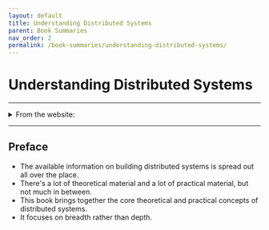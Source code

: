 ```yaml
---
layout: default
title: Understanding Distributed Systems
parent: Book Summaries
nav_order: 2
permalink: /book-summaries/understanding-distributed-systems/
---
```


# Understanding Distributed Systems

--------------------------------------------------------------------------------------------------------------------------------------------------------------------------------

<details>
    <summary> From the website: </summary>

The book is divided into 5 parts: Communication, Coordination, Scalability, Resiliency, and Maintainability.

### Part I: Communication
Communication between processes over the network, or inter-process communication (IPC), is at the heart of distributed systems — it's what makes distributed systems distributed. In order for processes to communicate, they need to agree on a set of rules that determine how data is processed and formatted. Network protocols specify such rules.

The protocols are arranged in a stack, where each layer builds on the abstraction provided by the layer below, and lower layers are closer to the hardware. When a process sends data to another through the network stack, the data moves from the top layer to the bottom one and vice-versa at the other end.

Even though each protocol builds on top of another, sometimes the abstractions leak. If you don't have a good grasp of how the lower layers work, you will have a hard time troubleshooting networking issues that will inevitably arise. More importantly, having an appreciation of the complexity of what happens when you make a network call will make you a better systems builder.
- `Chapter 2 ("Reliable links")` describes how to build a reliable communication channel (TCP) on top of an unreliable one (IP), which can drop or duplicate data or deliver it out of order. Building reliable abstractions on top of unreliable ones is a common pattern we will encounter again in the rest of the book.
- `Chapter 3 ("Secure links")` describes how to build a secure channel (TLS) on top of a reliable one (TCP). Security is a core concern of any system, and in this chapter, we will get a taste of what it takes to secure a network connection from prying eyes and malicious agents.
- `Chapter 4 ("Discovery")` dives into how the phone book of the internet (DNS) works, which allows nodes to discover others using names. At its heart, DNS is a distributed, hierarchical, and eventually consistent key-value store. By studying it, we will get the first taste of eventual consistency and the challenges it introduces.
- `Chapter 5 ("APIs")` concludes this part by discussing how loosely coupled services communicate with each other through APIs by describing the implementation of a RESTful HTTP API built upon the protocols introduced earlier.


### Part II: Coordination
A distributed system should try to give its clients the illusion they interact with a single node. Although achieving a perfect illusion is not always possible or desirable, it's clear that some degree of coordination is needed to build a distributed application.

In this part, we will explore the core distributed algorithms at the heart of distributed applications. This is the most challenging part of the book since it contains the most theory, but also the most rewarding one once you are through it.
- `Chapter 6 ("System models")` introduces formal models that categorize systems based on what guarantees they offer about the behavior of processes, communication links, and timing; they allow us to reason about distributed systems by abstracting away the implementation details.
- `Chapter 7 ("Failure detection")` describes how to detect that a remote process is unreachable. Failure detection is a crucial component of any distributed system. Because networks are unreliable, and processes can crash at any time, without failure detection a process trying to communicate with another could hang forever.
- `Chapter 8 ("Time")` dives into the concept of time and order. We will first learn why agreeing on the time an event happened in a distributed system is much harder than it looks and then discuss a solution based on clocks that don't measure the passing of time.
- `Chapter 9 ("Leader election")` describes how a group of processes can elect a leader that can perform privileged operations, like accessing a shared resource or coordinating the actions of other processes.
- `Chapter 10 ("Replication")` introduces one of the fundamental challenges in distributed systems: replicating data across multiple processes. This chapter also discusses the implications of the CAP and PACELC theorems, namely the tradeoff between consistency and availability/performance.
- `Chapter 11 ("Coordination avoidance")` explores weaker consistency models for replicated data, like strong eventual consistency and causal consistency, which allow us to build consistent, available, and partition-tolerant systems.
- `Chapter 12 ("Transactions")` dives into the implementation of ACID transactions that span data partitioned among multiple processes or services. Transactions relieve us from a whole range of possible failure scenarios so that we can focus on the actual application logic rather than all the possible things that can go wrong.
- `Chapter 13 ("Asynchronous transactions")` discusses how to implement long-running atomic transactions that don't block by sacrificing the isolation guarantees of ACID. This chapter is particularly relevant in practice since it showcases techniques commonly used in microservice architectures.


### Part III: Scalability
For an application to scale, it must run without performance degradations as load increases. In this part, we will walk through the journey of scaling a simple CRUD web application comprised of a single-page JavaScript application that communicates with an application server through a RESTful HTTP API.

The simplest and quickest way to increase the application's capacity to handle load is to scale up the machine hosting it. However, the application will eventually hit a hard physical limit that we can't overcome no matter how much money we are willing to throw at it. The alternative to scaling up is to scale out by distributing the application across multiple machines.

As we will repeatedly see in this part, there are three fundamental and independent patterns that we can exploit to build scalable applications: breaking down an application into separate services, each with its own well-defined responsibility (functional decomposition); splitting data into partitions and distributing them among nodes (partitioning); and replicating functionality or data across nodes, also known as horizontal scaling (replication).
- `Chapter 14 ("HTTP caching")` discusses the use of client-side caching to reduce the number of requests hitting the application.
- `Chapter 15 ("Content delivery networks")` describes using a content delivery network (CDN), a geographically distributed network of managed reverse proxies, to further reduce the number of requests the application needs to handle.
- `Chapter 16 ("Partitioning")` dives into partitioning, a technique used by CDNs, and pretty much any distributed data store, to handle large volumes of data. The chapter explores different partitioning strategies, such as range and hash partitioning, and the challenges that partitioning introduces.
- `Chapter 17 ("File storage")` discusses the benefits of offloading the storage of large static files, such as images and videos, to a managed file store. It then describes the architecture of Azure Storage, a highly available and scalable file store.
- `Chapter 18 ("Network load balancing")` talks about how to increase the application's capacity by load-balancing requests across a pool of servers. The chapter starts with a simple approach based on DNS and then explores more flexible solutions that operate at the transport and application layers of the network stack.
- `Chapter 19 ("Data storage")` describes how to scale out the application's relational database using replication and partitioning and the challenges that come with it. It then introduces NoSQL data stores as a solution to these challenges and recounts their evolution since their initial adoption in the industry.
- `Chapter 20 ("Caching")` takes a stab at discussing caching from a more general point of view by diving into the benefits and pitfalls of putting a cache in front of the application's data store. Although caching is a deceptively simple technique, it can create subtle consistency and operational issues that are all too easy to dismiss.
- `Chapter 21 ("Microservices")` talks about scaling the development of the application across multiple teams by decomposing it into independently deployable services. Next, it introduces the concept of an API gateway as a means for external clients to communicate with the backend after it has been decomposed into separated services.
- `Chapter 22 ("Control planes and data planes")` describes the benefits of separating the serving of client requests (data plane) from the management of the system's metadata and configuration (control plane), which is a common pattern in large-scale systems.
- `Chapter 23 ("Messaging")` explores the use of asynchronous messaging channels to decouple the communication between services, allowing two services to communicate even if one of them is temporarily unavailable. Messaging offers many other benefits, which we will explore in the chapter along with its best practices and pitfalls.


### Part IV: Resiliency
In the last part, we mentioned the three fundamental scalability patterns: functional decomposition, data partitioning, and replication. They all have one thing in common: they increase the number of moving parts (machines, services, processes, etc.) in our applications. But since every part has a probability of failing, the more moving parts there are, the higher the chance that any of them will fail. Eventually, anything that can go wrong will go wrong; power outages, hardware faults, software crashes, memory leaks — you name it.

To guarantee just two nines of availability, an application can only be unavailable for up to 15 minutes a day. That's very little time to take any manual action when something goes wrong. And if we strive for three nines, we only have 43 minutes per month available. Clearly, the more nines we want, the faster our systems need to detect, react to, and repair faults as they occur.

In this part, we will discuss a variety of resiliency best practices and patterns to achieve that.
- `Chapter 24 ("Common failure causes")` explores some of the most common root causes of failures.
- `Chapter 25 ("Redundancy")` describes how to use redundancy, the replication of functionality or state, to increase the availability of a system. As we will learn, redundancy is only helpful when the redundant nodes can't fail for the same reason at the same time, i.e., when the failures are not correlated.
- `Chapter 26 ("Fault isolation")` discusses how to isolate correlated failures by partitioning resources and then describes two very powerful forms of partitioning: shuffle sharding and cellular architectures.
- `Chapter 27 ("Downstream resiliency")` dives into more tactical resiliency patterns for tolerating failures of downstream dependencies that you can apply to existing systems with few changes, like timeouts and retries.
- `Chapter 28 ("Upstream resiliency")` discusses resiliency patterns, like load shedding and rate-limiting, for protecting systems against overload from upstream dependencies.

### Part V: Maintainability

It's a well-known fact that the majority of the cost of software is spent after its initial development in maintenance activities, such as fixing bugs, adding new features, and operating it. Thus, we should aspire to make our systems easy to modify, extend and operate so that they are easy to maintain.

Good testing, in the form of unit, integration, and end-to-end tests, is a minimum requirement to be able to modify or extend a system without worrying it will break. And once a change has been merged into the codebase, it needs to be released to production safely without affecting the application's availability. Also, the operators need to be able to monitor the system's health, investigate degradations and restore the service when it gets into a bad state. This requires altering the system's behavior without code changes, e.g., toggling a feature flag or scaling out a service with a configuration change.

In this part, we will explore some of the best practices for testing and operating large distributed applications.
- `Chapter 29 ("Testing")` describes the different types of tests, unit, integration, and end-to-end tests, that we can leverage to increase the confidence that a distributed application works as expected. This chapter also explores the use of formal verification methods to verify the correctness of an application before writing a single line of code.
- `Chapter 30 ("Continuous delivery and deployment") dives into continuous delivery and deployment pipelines to release changes safely and efficiently to production.
- `Chapter 31 ("Monitoring")` discusses how to use metrics, service-level indicators, and dashboards to monitor the health of distributed applications. It then talks about how to define and enforce service-level objectives that describe how the service should behave when it's functioning correctly.
- `Chapter 32 ("Observability")` introduces the concept of observability and its relation to monitoring. Later, it describes how to debug production issues using logs and traces.
- `Chapter 33 ("Manageability")` describes how to modify a system's behavior without changing its code, which is a must-have to enable operators to quickly mitigate failures in production when everything else fails.

</details>

--------------------------------------------------------------------------------------------------------------------------------------------------------------------------------

## Preface

- The available information on building distributed systems is spread out all over the place. 
- There's a lot of theoretical material and a lot of practical material, but not much in between. 
- This book brings together the core theoretical and practical concepts of distributed systems.
- It focuses on breadth rather than depth.

